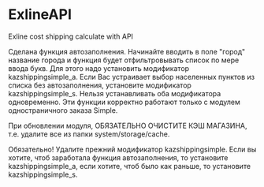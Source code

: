 # ExlineAPI
Exline cost shipping calculate with API

Сделана функция автозаполнения. Начинайте вводить в поле "город"
название города и функция будет отфильтровывать список по мере ввода букв.
Для этого надо установить модификатор kazshippingsimple_a.
Если Вас устраивает выбор населенных пунктов из списка без автозаполнения,
установите модификатор kazshippingsimple_s.
Нельзя устанавливать оба модификатора одновременно.
Эти функции корректно работают только с модулем одностраничного заказа Simple.

При обновлении модуля, ОБЯЗАТЕЛЬНО ОЧИСТИТЕ КЭШ МАГАЗИНА, т.е. удалите все из папки
system/storage/cache.

Обязательно! Удалите прежний модификатор kazshippingsimple. Если вы хотите, чтоб заработала функция 
автозаполнения, то установите kazshippingsimple_a, если хотите, чтоб было как раньше, то установите
kazshippingsimple_s.
